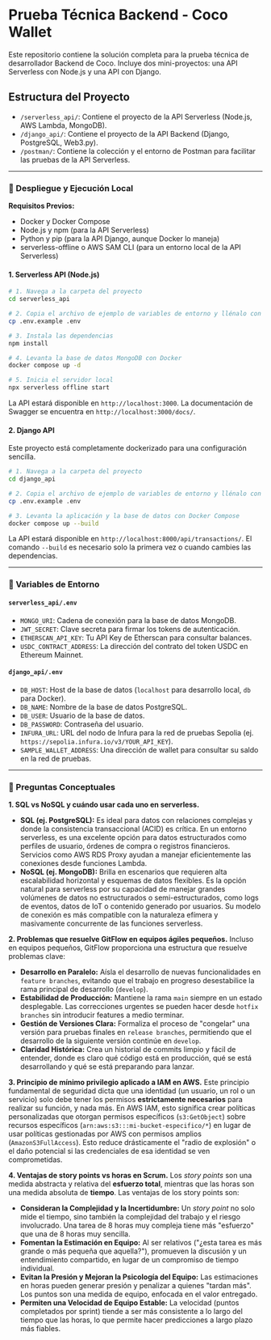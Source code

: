 # Prueba Técnica Backend - Coco Wallet

Este repositorio contiene la solución completa para la prueba técnica de desarrollador Backend de Coco. Incluye dos mini-proyectos: una API Serverless con Node.js y una API con Django.

## Estructura del Proyecto

-   `/serverless_api/`: Contiene el proyecto de la API Serverless (Node.js, AWS Lambda, MongoDB).
-   `/django_api/`: Contiene el proyecto de la API Backend (Django, PostgreSQL, Web3.py).
-   `/postman/`: Contiene la colección y el entorno de Postman para facilitar las pruebas de la API Serverless.

---

### 🚀 Despliegue y Ejecución Local

**Requisitos Previos:**
* Docker y Docker Compose
* Node.js y npm (para la API Serverless)
* Python y pip (para la API Django, aunque Docker lo maneja)
* serverless-offline o AWS SAM CLI (para un entorno local de la API Serverless)

#### **1. Serverless API (Node.js)**

```bash
# 1. Navega a la carpeta del proyecto
cd serverless_api

# 2. Copia el archivo de ejemplo de variables de entorno y llénalo con tus claves
cp .env.example .env

# 3. Instala las dependencias
npm install

# 4. Levanta la base de datos MongoDB con Docker
docker compose up -d

# 5. Inicia el servidor local
npx serverless offline start
```
La API estará disponible en `http://localhost:3000`. La documentación de Swagger se encuentra en `http://localhost:3000/docs/`.

#### **2. Django API**

Este proyecto está completamente dockerizado para una configuración sencilla.

```bash
# 1. Navega a la carpeta del proyecto
cd django_api

# 2. Copia el archivo de ejemplo de variables de entorno y llénalo con tus claves
cp .env.example .env

# 3. Levanta la aplicación y la base de datos con Docker Compose
docker compose up --build
```
La API estará disponible en `http://localhost:8000/api/transactions/`. El comando `--build` es necesario solo la primera vez o cuando cambies las dependencias.

---

### 🔧 Variables de Entorno

#### `serverless_api/.env`
* `MONGO_URI`: Cadena de conexión para la base de datos MongoDB.
* `JWT_SECRET`: Clave secreta para firmar los tokens de autenticación.
* `ETHERSCAN_API_KEY`: Tu API Key de Etherscan para consultar balances.
* `USDC_CONTRACT_ADDRESS`: La dirección del contrato del token USDC en Ethereum Mainnet.

#### `django_api/.env`
* `DB_HOST`: Host de la base de datos (`localhost` para desarrollo local, `db` para Docker).
* `DB_NAME`: Nombre de la base de datos PostgreSQL.
* `DB_USER`: Usuario de la base de datos.
* `DB_PASSWORD`: Contraseña del usuario.
* `INFURA_URL`: URL del nodo de Infura para la red de pruebas Sepolia (ej. `https://sepolia.infura.io/v3/YOUR_API_KEY`).
* `SAMPLE_WALLET_ADDRESS`: Una dirección de wallet para consultar su saldo en la red de pruebas.

---

### 🧠 Preguntas Conceptuales

**1. SQL vs NoSQL y cuándo usar cada uno en serverless.**
* **SQL (ej. PostgreSQL):** Es ideal para datos con relaciones complejas y donde la consistencia transaccional (ACID) es crítica. En un entorno serverless, es una excelente opción para datos estructurados como perfiles de usuario, órdenes de compra o registros financieros. Servicios como AWS RDS Proxy ayudan a manejar eficientemente las conexiones desde funciones Lambda.
* **NoSQL (ej. MongoDB):** Brilla en escenarios que requieren alta escalabilidad horizontal y esquemas de datos flexibles. Es la opción natural para serverless por su capacidad de manejar grandes volúmenes de datos no estructurados o semi-estructurados, como logs de eventos, datos de IoT o contenido generado por usuarios. Su modelo de conexión es más compatible con la naturaleza efímera y masivamente concurrente de las funciones serverless.

**2. Problemas que resuelve GitFlow en equipos ágiles pequeños.**
Incluso en equipos pequeños, GitFlow proporciona una estructura que resuelve problemas clave:
* **Desarrollo en Paralelo:** Aísla el desarrollo de nuevas funcionalidades en `feature branches`, evitando que el trabajo en progreso desestabilice la rama principal de desarrollo (`develop`).
* **Estabilidad de Producción:** Mantiene la rama `main` siempre en un estado desplegable. Las correcciones urgentes se pueden hacer desde `hotfix branches` sin introducir features a medio terminar.
* **Gestión de Versiones Clara:** Formaliza el proceso de "congelar" una versión para pruebas finales en `release branches`, permitiendo que el desarrollo de la siguiente versión continúe en `develop`.
* **Claridad Histórica:** Crea un historial de commits limpio y fácil de entender, donde es claro qué código está en producción, qué se está desarrollando y qué se está preparando para lanzar.

**3. Principio de mínimo privilegio aplicado a IAM en AWS.**
Este principio fundamental de seguridad dicta que una identidad (un usuario, un rol o un servicio) solo debe tener los permisos **estrictamente necesarios** para realizar su función, y nada más. En AWS IAM, esto significa crear políticas personalizadas que otorgan permisos específicos (`s3:GetObject`) sobre recursos específicos (`arn:aws:s3:::mi-bucket-especifico/*`) en lugar de usar políticas gestionadas por AWS con permisos amplios (`AmazonS3FullAccess`). Esto reduce drásticamente el "radio de explosión" o el daño potencial si las credenciales de esa identidad se ven comprometidas.

**4. Ventajas de story points vs horas en Scrum.**
Los *story points* son una medida abstracta y relativa del **esfuerzo total**, mientras que las horas son una medida absoluta de **tiempo**. Las ventajas de los story points son:
* **Consideran la Complejidad y la Incertidumbre:** Un *story point* no solo mide el tiempo, sino también la complejidad del trabajo y el riesgo involucrado. Una tarea de 8 horas muy compleja tiene más "esfuerzo" que una de 8 horas muy sencilla.
* **Fomentan la Estimación en Equipo:** Al ser relativos ("¿esta tarea es más grande o más pequeña que aquella?"), promueven la discusión y un entendimiento compartido, en lugar de un compromiso de tiempo individual.
* **Evitan la Presión y Mejoran la Psicología del Equipo:** Las estimaciones en horas pueden generar presión y penalizar a quienes "tardan más". Los puntos son una medida de equipo, enfocada en el valor entregado.
* **Permiten una Velocidad de Equipo Estable:** La velocidad (puntos completados por sprint) tiende a ser más consistente a lo largo del tiempo que las horas, lo que permite hacer predicciones a largo plazo más fiables.